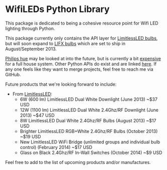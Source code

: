 # WifiLEDs Python Library

This package is dedicated to being a cohesive resource point for Wifi LED lighting through Python.

This package currently only contains the API layer for [LimitlessLED bulbs](wifileds/limitlessled), but will soon expand to [LIFX bulbs](http://lifx.co/) which are set to ship in August/September 2013. 

[Philips hue](http://www.meethue.com/) may be looked at into the future, but is currently a bit [expensive](http://www.jon00.me.uk/images/WiFiLEDMatrix.png) for a full house system. Other Python APIs do exist and are linked [here](https://github.com/Q42/hue-libs#python). If any one feels like they want to merge projects, feel free to reach me via GitHub.

Future products that we're looking forward to include:

* From [LimitlessLED](http://whrl.pl/RdBge7):
    * 6W (600 lm) LimitlessLED Dual White Downlight (June 2013) ~$37 USD
    * 12W (1100 lm) LimitlessLED Dual White 2.4Ghz/RF Downlight (June 2013) ~$47 USD
    * 8W LimitlessLED Dual White 2.4Ghz/RF Bulbs (August 2013) ~$17 USD
    * Brighter LimitlessLED RGB+White 2.4Ghz/RF Bulbs (October 2013) ~$19 USD
    * New LimitlessLED WiFi Bridge (unlimited groups and individual bulb control) (February 2014) ~$17 USD
    * Glass on Black 2.4Ghz/RF In-Wall Switches (October 2014) ~$9 USD

Feel free to add to the list of upcoming products and/or manufactures.
